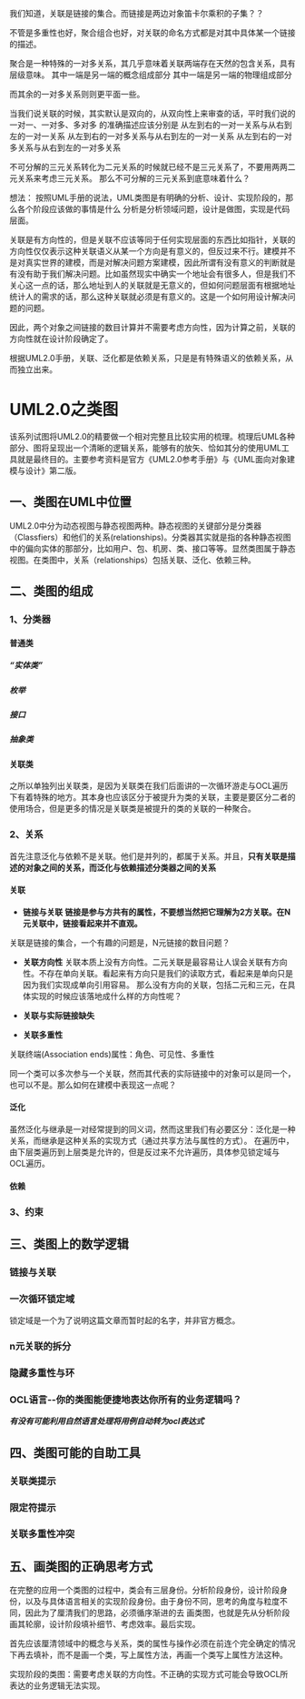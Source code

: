 我们知道，关联是链接的集合。而链接是两边对象笛卡尔乘积的子集？？

不管是多重性也好，聚合组合也好，对关联的命名方式都是对其中具体某一个链接的描述。

聚合是一种特殊的一对多关系，其几乎意味着关联两端存在天然的包含关系，具有层级意味。
  其中一端是另一端的概念组成部分
  其中一端是另一端的物理组成部分

而其余的一对多关系则则更平面一些。


当我们说关联的时候，其实默认是双向的，从双向性上来审查的话，平时我们说的一对一、一对多、多对多
的准确描述应该分别是
    从左到右的一对一关系与从右到左的一对一关系
    从左到右的一对多关系与从右到左的一对一关系
    从左到右的一对多关系与从右到左的一对多关系


不可分解的三元关系转化为二元关系的时候就已经不是三元关系了，不要用两两二元关系来考虑三元关系。
那么不可分解的三元关系到底意味着什么？

想法：
按照UML手册的说法，UML类图是有明确的分析、设计、实现阶段的，那么各个阶段应该做的事情是什么
分析是分析领域问题，设计是做图，实现是代码层面。

关联是有方向性的，但是关联不应该等同于任何实现层面的东西比如指针，关联的方向性仅仅表示这种关联语义从某一个方向是有意义的，但反过来不行。建模并不是对真实世界的建模，而是对解决问题方案建模，因此所谓有没有意义的判断就是有没有助于我们解决问题。比如虽然现实中确实一个地址会有很多人，但是我们不关心这一点的话，那么地址到人的关联就是无意义的，但如何问题层面有根据地址统计人的需求的话，那么这种关联就必须是有意义的。这是一个如何用设计解决问题的问题。

因此，两个对象之间链接的数目计算并不需要考虑方向性，因为计算之前，关联的方向性就在设计阶段确定了。

根据UML2.0手册，关联、泛化都是依赖关系，只是是有特殊语义的依赖关系，从而独立出来。


# UML2.0之类图

该系列试图将UML2.0的精要做一个相对完整且比较实用的梳理。梳理后UML各种部分、图将呈现出一个清晰的逻辑关系，能够有的放矢、恰如其分的使用UML工具就是最终目的。主要参考资料是官方《UML2.0参考手册》与《UML面向对象建模与设计》第二版。

## 一、类图在UML中位置
  UML2.0中分为动态视图与静态视图两种。静态视图的关键部分是分类器（Classfiers）和他们的关系(relationships)。分类器其实就是指的各种静态视图中的偏向实体的那部分，比如用户、包、机房、类、接口等等。显然类图属于静态视图。在类图中，关系（relationships）包括关联、泛化、依赖三种。

## 二、类图的组成

### 1、分类器
#### 普通类
##### “实体类”
##### 枚举
##### 接口
##### 抽象类

#### 关联类
之所以单独列出关联类，是因为关联类在我们后面讲的一次循环游走与OCL遍历下有着特殊的地方。其本身也应该区分于被提升为类的关联，主要是要区分二者的使用场合，但是更多的情况是关联类是被提升的类的关联的一种聚合。

### 2、关系

  首先注意泛化与依赖不是关联。他们是并列的，都属于关系。并且，**只有关联是描述的对象之间的关系，而泛化与依赖描述分类器之间的关系**

#### 关联
* **链接与关联**
**链接是参与方共有的属性，不要想当然把它理解为2方关联。在N元关联中，链接看起来并不直观。**

关联是链接的集合，一个有趣的问题是，N元链接的数目问题？

* **关联方向性** 关联本质上没有方向性。二元关联是最容易让人误会关联有方向性。不存在单向关联。看起来有方向只是我们的读取方式，看起来是单向只是因为我们实现成单向引用容易。
那么没有方向的关联，包括二元和三元，在具体实现的时候应该落地成什么样的方向性呢？

* **关联与实际链接缺失**

* **关联多重性**

关联终端(Association ends)属性：角色、可见性、多重性

同一个类可以多次参与一个关联，然而其代表的实际链接中的对象可以是同一个，也可以不是。那么如何在建模中表现这一点呢？

#### 泛化
虽然泛化与继承是一对经常提到的同义词，然而这里我们有必要区分：泛化是一种关系，而继承是这种关系的实现方式（通过共享方法与属性的方式）。
在遍历中，由下层类遍历到上层类是允许的，但是反过来不允许遍历，具体参见锁定域与OCL遍历。
#### 依赖
### 3、约束

## 三、类图上的数学逻辑
### 链接与关联


### 一次循环锁定域
锁定域是一个为了说明这篇文章而暂时起的名字，并非官方概念。

### n元关联的拆分

### 隐藏多重性与环

### OCL语言--你的类图能便捷地表达你所有的业务逻辑吗？

  ***有没有可能利用自然语言处理将用例自动转为ocl表达式***

## 四、类图可能的自助工具

### 关联类提示

### 限定符提示

### 关联多重性冲突

## 五、画类图的正确思考方式
  在完整的应用一个类图的过程中，类会有三层身份。分析阶段身份，设计阶段身份，以及与具体语言相关的实现阶段身份。由于身份不同，思考的角度与粒度不同，因此为了厘清我们的思路，必须循序渐进的去 画类图，也就是先从分析阶段画其轮廓，设计阶段填补细节、考虑效率。最后实现。

  首先应该厘清领域中的概念与关系，类的属性与操作必须在前连个完全确定的情况下再去填补，而不是画一个类，写上属性方法，再画一个类写上属性方法这种。

  实现阶段的类图：需要考虑关联的方向性。不正确的实现方式可能会导致OCL所表达的业务逻辑无法实现。
